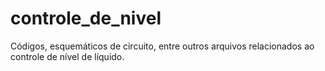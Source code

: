 # controle_de_nivel
Códigos, esquemáticos de circuito, entre outros arquivos relacionados ao controle de nível de líquido.
